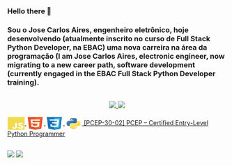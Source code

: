 ### Hello there 👋

### Sou o Jose Carlos Aires, engenheiro eletrônico, hoje desenvolvendo (atualmente inscrito no curso de Full Stack Python Developer, na EBAC) uma nova carreira na área da programação (I am Jose Carlos Aires, electronic engineer, now migrating to a new career path, software development (currently engaged in the EBAC Full Stack Python Developer training).
<div align="center">
  <br>
  <a href="https://github.com/JC-Aires">
  <img height="180em" src="https://github-readme-stats.vercel.app/api?username=jc-aires&show_icons=true&theme=dracula&include_all_commits=true&count_private=true"/>
  <img height="180em" src="https://github-readme-stats.vercel.app/api/top-langs/?username=jc-aires&layout=compact&langs_count=7&theme=dracula"/>
</div>
<div style="display: inline_block"><br>
  <img align="center" alt="Aires-Js" height="30" width="40" src="https://raw.githubusercontent.com/devicons/devicon/master/icons/javascript/javascript-plain.svg">
  <img align="center" alt="Aires-HTML" height="30" width="40" src="https://raw.githubusercontent.com/devicons/devicon/master/icons/html5/html5-original.svg">
  <img align="center" alt="Aires-CSS" height="30" width="40" src="https://raw.githubusercontent.com/devicons/devicon/master/icons/css3/css3-original.svg">
  <img align="center" alt="Aires-Python" height="30" width="40" src="https://raw.githubusercontent.com/devicons/devicon/master/icons/python/python-original.svg">
  <a href="https://www.credly.com/badges/45a2e2f7-2eba-42ac-a682-f8946c765637/public_url" target="_blank">[PCEP-30-02] PCEP – Certified Entry-Level Python Programmer</a>
</div>
  
  ##
 
<div>  
  <a href = "mailto:jcaires63@gmail.com"><img src="https://img.shields.io/badge/-Gmail-%23333?style=for-the-badge&logo=gmail&logoColor=white" target="_blank"></a>
  <a href="https://www.linkedin.com/in/joseaires" target="_blank"><img src="https://img.shields.io/badge/-LinkedIn-%230077B5?style=for-the-badge&logo=linkedin&logoColor=white" target="_blank"></a>
